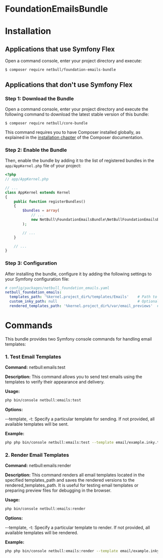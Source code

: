FoundationEmailsBundle
==========

Installation
============

Applications that use Symfony Flex
----------------------------------

Open a command console, enter your project directory and execute:

```console
$ composer require netbull/foundation-emails-bundle
```

Applications that don't use Symfony Flex
----------------------------------------

### Step 1: Download the Bundle

Open a command console, enter your project directory and execute the
following command to download the latest stable version of this bundle:

```console
$ composer require netbull/core-bundle
```

This command requires you to have Composer installed globally, as explained
in the [installation chapter](https://getcomposer.org/doc/00-intro.md)
of the Composer documentation.

### Step 2: Enable the Bundle

Then, enable the bundle by adding it to the list of registered bundles
in the `app/AppKernel.php` file of your project:

```php
<?php
// app/AppKernel.php

// ...
class AppKernel extends Kernel
{
    public function registerBundles()
    {
        $bundles = array(
            // ...
            new NetBull\FoundationEmailsBundle\NetBullFoundationEmailsBundle(),
        );

        // ...
    }

    // ...
}
```

### Step 3: Configuration
After installing the bundle, configure it by adding the following settings to your Symfony configuration file:
```yaml
# config/packages/netbull_foundation_emails.yaml
netbull_foundation_emails:
  templates_path: '%kernel.project_dir%/templates/Emails'    # Path to the email templates
  custom_inky_path: null                                     # Optional custom path to the Inky library
  rendered_templates_path: '%kernel.project_dir%/var/email_previews'  # Output directory for rendered email templates
```
Commands
============
This bundle provides two Symfony console commands for handling email templates:

### 1. Test Email Templates
**Command:** netbull:emails:test

**Description:** This command allows you to send test emails using the templates to verify their appearance and delivery.

**Usage:**

```bash
php bin/console netbull:emails:test
```
**Options:**

--template, -t: Specify a particular template for sending. If not provided, all available templates will be sent.

**Example:**

```bash
php php bin/console netbull:emails:test --template email/example.inky.twig
```

### 2. Render Email Templates
**Command:** netbull:emails:render

**Description:** This command renders all email templates located in the specified templates_path and saves the rendered versions to the rendered_templates_path. It is useful for testing email templates or preparing preview files for debugging in the browser.

**Usage:**

```bash
php bin/console netbull:emails:render
```

**Options:**

--template, -t: Specify a particular template to render. If not provided, all available templates will be rendered.

**Example:**

```bash
php php bin/console netbull:emails:render --template email/example.inky.twig
```

